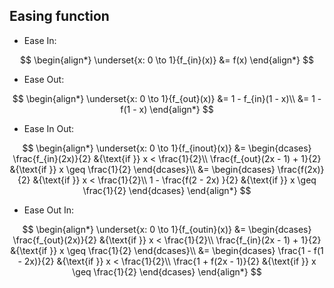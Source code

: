 ## Easing function

- Ease In:

$$
\begin{align*}
    \underset{x: 0 \to 1}{f_{in}(x)} &= f(x)
\end{align*}
$$

- Ease Out:

$$
\begin{align*}
    \underset{x: 0 \to 1}{f_{out}(x)}
        &= 1 - f_{in}(1 - x)\\
        &= 1 - f(1 - x)
\end{align*}
$$

- Ease In Out:

$$
\begin{align*}
    \underset{x: 0 \to 1}{f_{inout}(x)}
        &= \begin{dcases}
            \frac{f_{in}(2x)}{2} &{\text{if }} x < \frac{1}{2}\\
            \frac{f_{out}(2x - 1) + 1}{2} &{\text{if }} x \geq \frac{1}{2}
        \end{dcases}\\
        &= \begin{dcases}
            \frac{f(2x)}{2} &{\text{if }} x < \frac{1}{2}\\
            1 - \frac{f(2 - 2x) }{2} &{\text{if }} x \geq \frac{1}{2}
        \end{dcases}
\end{align*}
$$

- Ease Out In:

$$
\begin{align*}
    \underset{x: 0 \to 1}{f_{outin}(x)}
        &= \begin{dcases}
            \frac{f_{out}(2x)}{2} &{\text{if }} x < \frac{1}{2}\\
            \frac{f_{in}(2x - 1) + 1}{2} &{\text{if }} x \geq \frac{1}{2}
        \end{dcases}\\
        &= \begin{dcases}
            \frac{1 - f(1 - 2x)}{2} &{\text{if }} x < \frac{1}{2}\\
            \frac{1 + f(2x - 1)}{2} &{\text{if }} x \geq \frac{1}{2}
        \end{dcases}
\end{align*}
$$
